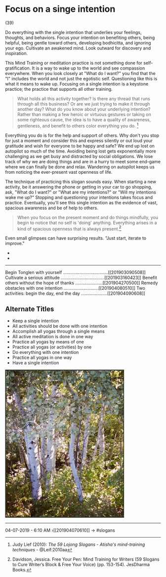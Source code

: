 # Focus on a singe intention 
(39)

Do everything with the single intention that underlies your feelings, thoughts, and behaviors. Focus your intention on benefiting others, being helpful, being gentle toward others, developing bodhicitta, and ignoring your ego. Cultivate an awakened mind. Look outward for discovery and inspiration.

This Mind Training or meditation practice is not something done for self-gratification. It is a way to wake up to the world and see compassion everywhere. When you look closely at "What do I want?" you find that the "I" includes the world and not just the egotistic self. Questioning like this is what it means to wake up. Focusing on a single intention is a keystone practice; the practice that supports all other training. 

> What holds all this activity together? Is there any thread that runs through all this business? Or are we just trying to make it through another day? What do you know about your underlying intention? Rather than making a few heroic or virtuous gestures or taking on some righteous cause, the idea is to have a quality of awareness, gentleness, and benefit to others color everything you do. [^@Leif:2010aa]

Everything you do is for the help and support of others. Why don't you stop for just a moment and consider this and express silently or out loud your gratitude and wish for everyone to be happy and safe? We end up lost on autopilot so much of the time. Avoiding being lost gets exponentially more challenging as we get busy and distracted by social obligations. We lose track of why we are doing things and are in a hurry to meet some end-game where we can finally be done and relax. Wandering on autopilot keeps us from noticing the ever-present vast openness of life. 

The technique of practicing this slogan sounds easy. When starting a new activity, be it answering the phone or getting in your car to go shopping, ask, "What do I want?" or "What are my intentions?" or "Will my intentions wake me up?" Stopping and questioning your intentions takes focus and practice. Eventually, you'll see this single intention as the evidence of vast, spacious awareness and be of help to others.

> When you focus on the present moment and do things mindfully, you begin to notice that no self is 'doing' anything. Everything arises in a kind of spacious openness that is always present.[^1]

Even small glimpses can have surprising results. "Just start, iterate to improve."

- [^@Leif:2010aa]: Judy Lief (2010): _The 59 Lojong Slogans - Atisha's mind-training techniques_ - @Leif:2010aa
- [^1]: Davidson, Jessica. Free Your Pen: Mind Training for Writers (59 Slogans to Cure Writer’s Block & Free Your Voice) (pp. 153-154). JesDharma Books. 

----------------------------------------------------------------

Begin Tonglen with yourself ....................................[[201903090508]]
Cultivate a serious attitude ...................................[[201903160423]]
Benefit others without the hope of thanks ......................[[201904270500]]
Remedy obstacles with one intention ............................[[201904080510]]
Two activities: begin the day, end the day .....................[[201904090608]]


## Alternate Titles
- Keep a single intention
- All activities should be done with one intention
- Accomplish all yogas through a single means
- All active meditation is done in one way
- Practice all yogas by means of one 
- Practice all yogas (or activities) by one
- Do everything with one intention
- Practice all yogas in one way
- Have a single intention

![](media/2014-09-05_09.19.31.jpg)

----------------------------------------------------------------
04-07-2019 - 6:10 AM
›[[201904070610]]
→ #slogans


<div style="page-break-after: always;"></div>
